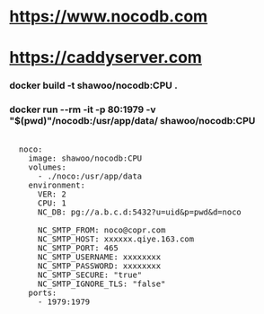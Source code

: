 # https://www.nocodb.com
# https://caddyserver.com

### docker build -t shawoo/nocodb:CPU .

### docker run --rm -it -p 80:1979 -v "$(pwd)"/nocodb:/usr/app/data/ shawoo/nocodb:CPU

<pre>

  noco:
    image: shawoo/nocodb:CPU
    volumes:
      - ./noco:/usr/app/data
    environment:
      VER: 2
      CPU: 1
      NC_DB: pg://a.b.c.d:5432?u=uid&p=pwd&d=noco

      NC_SMTP_FROM: noco@copr.com
      NC_SMTP_HOST: xxxxxx.qiye.163.com
      NC_SMTP_PORT: 465
      NC_SMTP_USERNAME: xxxxxxxx
      NC_SMTP_PASSWORD: xxxxxxxx
      NC_SMTP_SECURE: "true"
      NC_SMTP_IGNORE_TLS: "false"
    ports:
      - 1979:1979

</pre>
